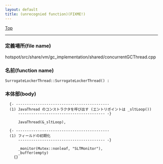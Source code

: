```yaml
---
layout: default
title: (unrecognied function)(FIXME!)
---
```

[Top](../index.html)

--- 
### 定義場所(file name)
hotspot/src/share/vm/gc_implementation/shared/concurrentGCThread.cpp

### 名前(function name)
```
SurrogateLockerThread::SurrogateLockerThread() :
```

### 本体部(body)
```
  {- -------------------------------------------
  (1) JavaThread のコンストラクタを呼び出す (エントリポイントは _sltLoop())
      ---------------------------------------- -}

	  JavaThread(&_sltLoop),

  {- -------------------------------------------
  (1) フィールドの初期化
      ---------------------------------------- -}

	  _monitor(Mutex::nonleaf, "SLTMonitor"),
	  _buffer(empty)
	{}
	
```



